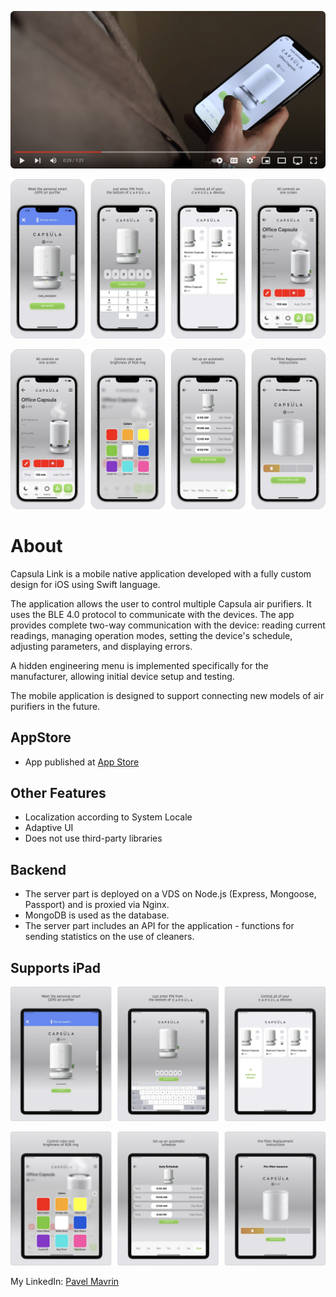 [![Capsula Youtube](https://github.com/mavrinpn/Capsula-Link-App/raw/main/img/youtube.png)](https://www.youtube.com/watch?v=IMMxL6rDj3A)

![Capsula Link](https://github.com/mavrinpn/Capsula-Link-App/raw/main/img/Capsula-Link-iPhone-1.png)

![Capsula Link](https://github.com/mavrinpn/Capsula-Link-App/raw/main/img/Capsula-Link-iPhone-2.png)

# About

Capsula Link is a mobile native application developed with a fully custom design for iOS using Swift language.

The application allows the user to control multiple Capsula air purifiers. It uses the BLE 4.0 protocol to communicate with the devices. The app provides complete two-way communication with the device: reading current readings, managing operation modes, setting the device's schedule, adjusting parameters, and displaying errors.

A hidden engineering menu is implemented specifically for the manufacturer, allowing initial device setup and testing.

The mobile application is designed to support connecting new models of air purifiers in the future.

## AppStore

- App published at [App Store](https://apps.apple.com/en/app/capsula-link/id1602496108)

## Other Features

- Localization according to System Locale
- Adaptive UI
- Does not use third-party libraries

## Backend

- The server part is deployed on a VDS on Node.js (Express, Mongoose, Passport) and is proxied via Nginx.
- MongoDB is used as the database.
- The server part includes an API for the application - functions for sending statistics on the use of cleaners.

## Supports iPad

![Capsula Link](https://github.com/mavrinpn/Capsula-Link-App/raw/main/img/Capsula-Link-iPad-1.png)

![Capsula Link](https://github.com/mavrinpn/Capsula-Link-App/raw/main/img/Capsula-Link-iPad-2.png)


My LinkedIn: [Pavel Mavrin](https://www.linkedin.com/in/pavel-mavrin-developer/)
